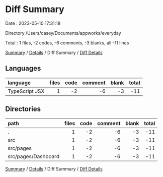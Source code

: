 # Diff Summary

Date : 2023-05-10 17:31:18

Directory /Users/casey/Documents/appworks/everyday

Total : 1 files,  -2 codes, -6 comments, -3 blanks, all -11 lines

[Summary](results.md) / [Details](details.md) / Diff Summary / [Diff Details](diff-details.md)

## Languages
| language | files | code | comment | blank | total |
| :--- | ---: | ---: | ---: | ---: | ---: |
| TypeScript JSX | 1 | -2 | -6 | -3 | -11 |

## Directories
| path | files | code | comment | blank | total |
| :--- | ---: | ---: | ---: | ---: | ---: |
| . | 1 | -2 | -6 | -3 | -11 |
| src | 1 | -2 | -6 | -3 | -11 |
| src/pages | 1 | -2 | -6 | -3 | -11 |
| src/pages/Dashboard | 1 | -2 | -6 | -3 | -11 |

[Summary](results.md) / [Details](details.md) / Diff Summary / [Diff Details](diff-details.md)